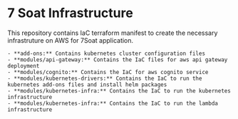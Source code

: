 # 7 Soat Infrastructure

This repository contains IaC terraform manifest to create the necessary infrastruture on AWS for 7Soat application.

    - **add-ons:** Contains kubernetes cluster configuration files
    - **modules/api-gateway:** Contains the IaC files for aws api gateway deployment
    - **modules/cognito:** Contains the IaC for aws cognito service
    - **modules/kubernetes-drivers:** Contains the IaC to run the kubernetes add-ons files and install helm packages
    - **modules/kubernetes-infra:** Contains the IaC to run the kubernetes infrastructure
    - **modules/kubernetes-infra:** Contains the IaC to run the lambda infrastructure
